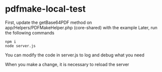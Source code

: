 # pdfmake-local-test

First, update the getBase64PDF method on app/Helpers/PDFMakeHelper.php (core-shared) with the example
Later, run the following commands


    npm i
    node server.js
    

You can modify the code in server.js to log and debug what you need


When you make a change, it is necessary to reload the server
